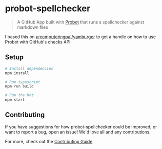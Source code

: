 # probot-spellchecker

> A GitHub App built with [Probot](https://github.com/probot/probot) that runs a spellchecker against markdown files

I based this on [urcomputeringpal/yamburger](https://github.com/urcomputeringpal/yamburger/) to get a handle on how to use Probot with GitHub's checks API

## Setup

```sh
# Install dependencies
npm install

# Run typescript
npm run build

# Run the bot
npm start
```

## Contributing

If you have suggestions for how probot-spellchecker could be improved, or want to report a bug, open an issue! We'd love all and any contributions.

For more, check out the [Contributing Guide](CONTRIBUTING.md).
